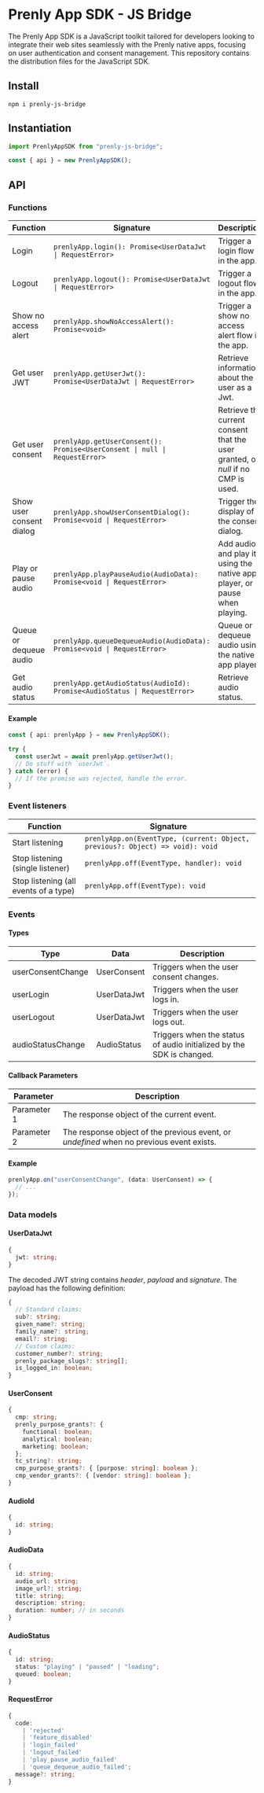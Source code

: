 # Prenly App SDK - JS Bridge

The Prenly App SDK is a JavaScript toolkit tailored for developers looking to integrate their web sites seamlessly with the Prenly native apps, focusing on user authentication and consent management. This repository contains the distribution files for the JavaScript SDK.

## Install

```
npm i prenly-js-bridge
```

## Instantiation

```typescript
import PrenlyAppSDK from "prenly-js-bridge";

const { api } = new PrenlyAppSDK();
```

## API

### Functions

| Function                 | Signature                                                                  | Description                                                                      |
| ------------------------ | -------------------------------------------------------------------------- | -------------------------------------------------------------------------------- |
| Login                    | `prenlyApp.login(): Promise<UserDataJwt \| RequestError>`                  | Trigger a login flow in the app.                                                 |
| Logout                   | `prenlyApp.logout(): Promise<UserDataJwt \| RequestError>`                 | Trigger a logout flow in the app.                                                |
| Show no access alert     | `prenlyApp.showNoAccessAlert(): Promise<void>`                             | Trigger a show no access alert flow in the app.                                  |
| Get user JWT             | `prenlyApp.getUserJwt(): Promise<UserDataJwt \| RequestError>`             | Retrieve information about the user as a Jwt.                                    |
| Get user consent         | `prenlyApp.getUserConsent(): Promise<UserConsent \| null \| RequestError>` | Retrieve the current consent that the user granted, or _null_ if no CMP is used. |
| Show user consent dialog | `prenlyApp.showUserConsentDialog(): Promise<void \| RequestError>`         | Trigger the display of the consent dialog.                                       |
| Play or pause audio      | `prenlyApp.playPauseAudio(AudioData): Promise<void \| RequestError>`       | Add audio and play it using the native app player, or pause when playing.        |
| Queue or dequeue audio   | `prenlyApp.queueDequeueAudio(AudioData): Promise<void \| RequestError>`    | Queue or dequeue audio using the native app player.                              |
| Get audio status         | `prenlyApp.getAudioStatus(AudioId): Promise<AudioStatus \| RequestError>`  | Retrieve audio status.                                                           |

#### Example

```typescript
const { api: prenlyApp } = new PrenlyAppSDK();

try {
  const userJwt = await prenlyApp.getUserJwt();
  // Do stuff with `userJwt`.
} catch (error) {
  // If the promise was rejected, handle the error.
}
```

### Event listeners

| Function                              | Signature                                                                     |
| ------------------------------------- | ----------------------------------------------------------------------------- |
| Start listening                       | `prenlyApp.on(EventType, (current: Object, previous?: Object) => void): void` |
| Stop listening (single listener)      | `prenlyApp.off(EventType, handler): void`                                     |
| Stop listening (all events of a type) | `prenlyApp.off(EventType): void`                                              |

### Events

#### Types

| Type              | Data        | Description                                                          |
| ----------------- | ----------- | -------------------------------------------------------------------- |
| userConsentChange | UserConsent | Triggers when the user consent changes.                              |
| userLogin         | UserDataJwt | Triggers when the user logs in.                                      |
| userLogout        | UserDataJwt | Triggers when the user logs out.                                     |
| audioStatusChange | AudioStatus | Triggers when the status of audio initialized by the SDK is changed. |

#### Callback Parameters

| Parameter   | Description                                                                              |
| ----------- | ---------------------------------------------------------------------------------------- |
| Parameter 1 | The response object of the current event.                                                |
| Parameter 2 | The response object of the previous event, or _undefined_ when no previous event exists. |

#### Example

```typescript
prenlyApp.on("userConsentChange", (data: UserConsent) => {
  // ...
});
```

### Data models

#### UserDataJwt

```typescript
{
  jwt: string;
}
```

The decoded JWT string contains _header_, _payload_ and _signature_.
The payload has the following definition:

```typescript
{
  // Standard claims:
  sub?: string;
  given_name?: string;
  family_name?: string;
  email?: string;
  // Custom claims:
  customer_number?: string;
  prenly_package_slugs?: string[];
  is_logged_in: boolean;
}
```

#### UserConsent

```typescript
{
  cmp: string;
  prenly_purpose_grants?: {
    functional: boolean;
    analytical: boolean;
    marketing: boolean;
  };
  tc_string?: string;
  cmp_purpose_grants?: { [purpose: string]: boolean };
  cmp_vendor_grants?: { [vendor: string]: boolean };
}
```

#### AudioId

```typescript
{
  id: string;
}
```

#### AudioData

```typescript
{
  id: string;
  audio_url: string;
  image_url?: string;
  title: string;
  description: string;
  duration: number; // in seconds
}
```

#### AudioStatus

```typescript
{
  id: string;
  status: "playing" | "paused" | "loading";
  queued: boolean;
}
```

#### RequestError

```typescript
{
  code:
    | 'rejected'
    | 'feature_disabled'
    | 'login_failed'
    | 'logout_failed'
    | 'play_pause_audio_failed'
    | 'queue_dequeue_audio_failed';
  message?: string;
}
```
